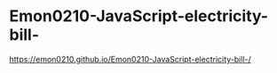 # Emon0210-JavaScript-electricity-bill-

https://emon0210.github.io/Emon0210-JavaScript-electricity-bill-/
